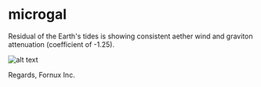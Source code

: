 # microgal
Residual of the Earth's tides is showing consistent aether wind and graviton attenuation (coefficient of -1.25).

![alt text](https://user-images.githubusercontent.com/13325028/153052657-771f2480-f959-4111-801b-4055cefb425a.png)


Regards,
Fornux Inc.
